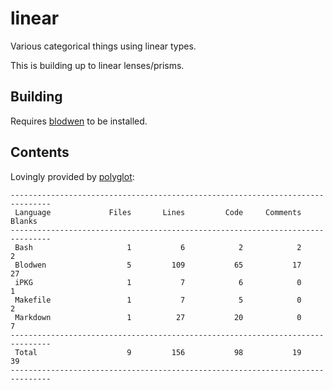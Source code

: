 # linear

Various categorical things using linear types.

This is building up to linear lenses/prisms.

## Building

Requires [blodwen](https://github.com/edwinb/Blodwen) to be installed.

## Contents

Lovingly provided by [polyglot](https://github.com/vmchale/polyglot):

```
-------------------------------------------------------------------------------
 Language             Files       Lines         Code     Comments       Blanks
-------------------------------------------------------------------------------
 Bash                     1           6            2            2            2
 Blodwen                  5         109           65           17           27
 iPKG                     1           7            6            0            1
 Makefile                 1           7            5            0            2
 Markdown                 1          27           20            0            7
-------------------------------------------------------------------------------
 Total                    9         156           98           19           39
-------------------------------------------------------------------------------
```
